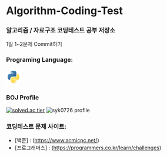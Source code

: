 
# Algorithm-Coding-Test
### 알고리즘 / 자료구조 코딩테스트 공부 저장소
1일 1~2문제 Commit하기 





<h3 align="left">Programing Language:</h3>

<p align="left"> <a href="https://www.python.org" target="_blank" rel="noreferrer"> <img src="https://raw.githubusercontent.com/devicons/devicon/master/icons/python/python-original.svg" alt="python" width="40" height="40"/> </a> 

<h3 align="left">BOJ Profile</h3>

[![solved.ac tier](http://mazassumnida.wtf/api/v2/generate_badge?boj=syk0726)](https://solved.ac/syk0726)
![syk0726 profile](http://mazandi.herokuapp.com/api?handle=syk0726&theme=dark)

<h3 align="left">코딩테스트 문제 사이트:</h3>

- [백준] : (https://www.acmicpc.net/)
- [프로그래머스] : (https://programmers.co.kr/learn/challenges)
